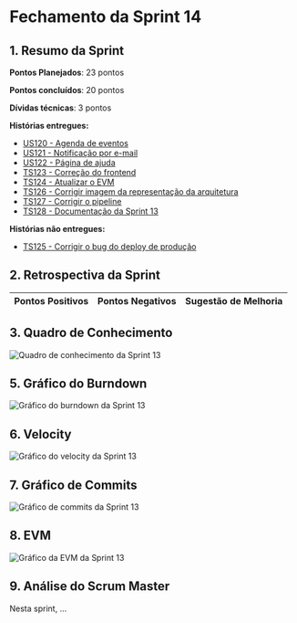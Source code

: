 # Fechamento da Sprint 14

## 1. Resumo da Sprint

__Pontos Planejados__: 23 pontos

__Pontos concluídos__: 20 pontos

__Dívidas técnicas__: 3 pontos

__Histórias entregues:__

- [US120 - Agenda de eventos](https://github.com/fga-gpp-mds/2018.1-Dr-Down/issues/288)
- [US121 - Notificação por e-mail](https://github.com/fga-gpp-mds/2018.1-Dr-Down/issues/289)
- [US122 - Página de ajuda](https://github.com/fga-gpp-mds/2018.1-Dr-Down/issues/290)
- [TS123 - Correção do frontend](https://github.com/fga-gpp-mds/2018.1-Dr-Down/issues/291)
- [TS124 - Atualizar o EVM](https://github.com/fga-gpp-mds/2018.1-Dr-Down/issues/292)
- [TS126 - Corrigir imagem da representação da arquitetura](https://github.com/fga-gpp-mds/2018.1-Dr-Down/issues/294)
- [TS127 - Corrigir o pipeline](https://github.com/fga-gpp-mds/2018.1-Dr-Down/issues/295)
- [TS128 - Documentação da Sprint 13](https://github.com/fga-gpp-mds/2018.1-Dr-Down/issues/296)

__Histórias não entregues:__

- [TS125 - Corrigir o bug do deploy de produção](https://github.com/fga-gpp-mds/2018.1-Dr-Down/issues/293)

## 2. Retrospectiva da Sprint

| Pontos Positivos | Pontos Negativos | Sugestão de Melhoria |
| ----- | ----- | ---- |

## 3. Quadro de Conhecimento

![Quadro de conhecimento da Sprint 13]()

## 5. Gráfico do Burndown

![Gráfico do burndown da Sprint 13]()

## 6. Velocity

![Gráfico do velocity da Sprint 13]()

## 7. Gráfico de Commits

![Gráfico de commits da Sprint 13]()

## 8. EVM

![Gráfico da EVM da Sprint 13]()

## 9. Análise do Scrum Master

Nesta sprint, ...
